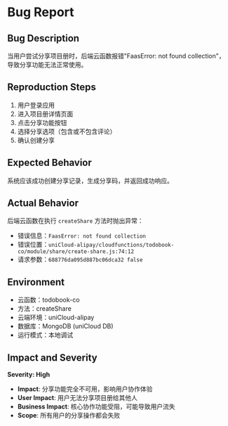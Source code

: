 # Bug Report

## Bug Description
当用户尝试分享项目册时，后端云函数报错"FaasError: not found collection"，导致分享功能无法正常使用。

## Reproduction Steps
1. 用户登录应用
2. 进入项目册详情页面
3. 点击分享功能按钮
4. 选择分享选项（包含或不包含评论）
5. 确认创建分享

## Expected Behavior
系统应该成功创建分享记录，生成分享码，并返回成功响应。

## Actual Behavior
后端云函数在执行 `createShare` 方法时抛出异常：
- 错误信息：`FaasError: not found collection`
- 错误位置：`uniCloud-alipay/cloudfunctions/todobook-co/module/share/create-share.js:74:12`
- 请求参数：`688776da095d887bc06dca32 false`

## Environment
- 云函数：todobook-co
- 方法：createShare
- 云端环境：uniCloud-alipay
- 数据库：MongoDB (uniCloud DB)
- 运行模式：本地调试

## Impact and Severity
**Severity: High**

- **Impact**: 分享功能完全不可用，影响用户协作体验
- **User Impact**: 用户无法分享项目册给其他人
- **Business Impact**: 核心协作功能受阻，可能导致用户流失
- **Scope**: 所有用户的分享操作都会失败